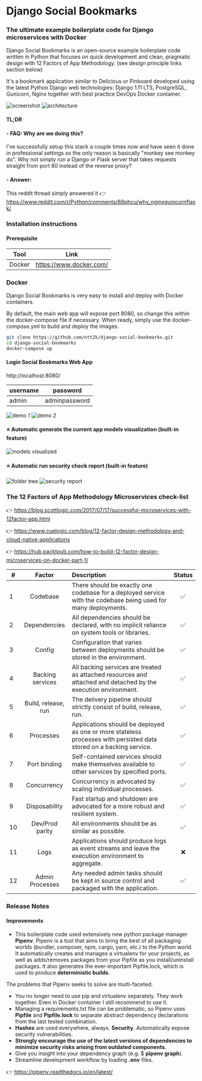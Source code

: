 # Django Social Bookmarks
### The ultimate example boilerplate code for Django microservices with Docker
Django Social Bookmarks is an open-source example boilerplate code written in Python that focuses on quick development and clean, pragmatic design with 12 Factors of App Methodology. (see design principle links section below)

It's a bookmark application similar to Delicious or Pinboard developed using the latest Python Django web technologies: Django 1.11 LTS, PostgreSQL, Gunicorn, Nginx together with best practice DevOps Docker container.

![screenshot](screenshots/logo.png)
![architecture](screenshots/architecture_diagram_django.png)

#### TL;DR
#### - FAQ: Why are we doing this?
I've successfully setup this stack a couple times now and have seen it done in professional settings so the only reason is basically "monkey see monkey do". Why not simply run a Django or Flask server that takes requests straight from port 80 instead of the reverse proxy?

#### - Answer:
This reddit thread simply answered it :point_right:
https://www.reddit.com/r/Python/comments/68phcu/why_nginxgunicornflask/

### Installation instructions

#### Prerequisite

| Tool | Link |
| ------ | ------ |
| Docker | https://www.docker.com/ |

### Docker
Django Social Bookmarks is very easy to install and deploy with Docker containers.

By default, the main web app will expose port 8080, so change this within the docker-compose file if necessary. When ready, simply use the docker-compose.yml to build and deploy the images.

```sh
git clone https://github.com/ntt2k/django-social-bookmarks.git
cd django-social-bookmarks
docker-compose up
```

#### Login Social Bookmarks Web App

http://localhost:8080/

| username | password |
| ------ | ------ |
| admin | adminpassword |

![demo 1](screenshots/demo1.png)
![demo 2](screenshots/demo2.png)

#### :star: Automatic generate the current app models visualization (built-in feature)
![models visualized](app/app_models_visualized.svg)

#### :star: Automatic run security check report (built-in feature)
![folder tree](screenshots/tree.png)
![security report](screenshots/security-report.png)

### The 12 Factors of App Methodology Microservices check-list

:point_right: https://blog.scottlogic.com/2017/07/17/successful-microservices-with-12factor-app.html

:point_right: https://www.cuelogic.com/blog/12-factor-design-methodology-and-cloud-native-applications

:point_right: https://hub.packtpub.com/how-to-build-12-factor-design-microservices-on-docker-part-1/

| # | Factor | Description | Status
| ------ | :------: | :------ | :------: |
| 1 | Codebase | There should be exactly one codebase for a deployed service with the codebase being used for many deployments. | :white_check_mark:
| 2 | Dependencies | All dependencies should be declared, with no implicit reliance on system tools or libraries. | :white_check_mark:
| 3 | Config | Configuration that varies between deployments should be stored in the environment. | :white_check_mark:
| 4 | Backing services | All backing services are treated as attached resources and attached and detached by the execution environment. | :white_check_mark:
| 5 | Build, release, run | The delivery pipeline should strictly consist of build, release, run. | :white_check_mark:
| 6 | Processes | Applications should be deployed as one or more stateless processes with persisted data stored on a backing service. | :white_check_mark:
| 7 | Port binding | Self-contained services should make themselves available to other services by specified ports. | :white_check_mark:
| 8 | Concurrency | Concurrency is advocated by scaling individual processes. | :white_check_mark:
| 9 | Disposability | Fast startup and shutdown are advocated for a more robust and resilient system. | :white_check_mark:
| 10 | Dev/Prod parity | All environments should be as similar as possible. | :white_check_mark:
| 11 | Logs | Applications should produce logs as event streams and leave the execution environment to aggregate. | :x:
| 12 | Admin Processes | Any needed admin tasks should be kept in source control and packaged with the application. | :white_check_mark:

### Release Notes

#### Improvements

- This boilerplate code used extensively new python package manager **Pipenv**. Pipenv is a tool that aims to bring the best of all packaging worlds (bundler, composer, npm, cargo, yarn, etc.) to the Python world. It automatically creates and manages a virtualenv for your projects, as well as adds/removes packages from your Pipfile as you install/uninstall packages. It also generates the ever-important Pipfile.lock, which is used to produce **deterministic builds**.

The problems that Pipenv seeks to solve are multi-faceted:

- You no longer need to use pip and virtualenv separately. They work together. Even in Docker container I still recommend to use it.
- Managing a requirements.txt file can be problematic, so Pipenv uses **Pipfile** and **Pipfile.lock** to separate abstract dependency         declarations from the last tested combination.
- **Hashes** are used everywhere, always. **Security**. Automatically expose security vulnerabilities.
- **Strongly encourage the use of the latest versions of dependencies to minimize security risks arising from outdated components.**
- Give you insight into your dependency graph (e.g. $ **pipenv graph**).
- Streamline development workflow by loading **.env** files.

:point_right: https://pipenv.readthedocs.io/en/latest/
